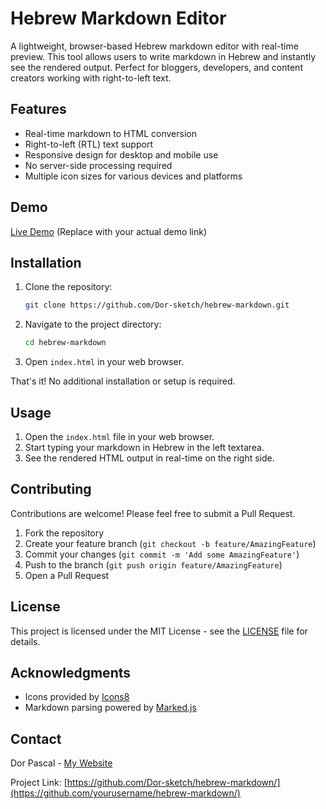 # Hebrew Markdown Editor

A lightweight, browser-based Hebrew markdown editor with real-time preview. This tool allows users to write markdown in Hebrew and instantly see the rendered output. Perfect for bloggers, developers, and content creators working with right-to-left text.

## Features

- Real-time markdown to HTML conversion
- Right-to-left (RTL) text support
- Responsive design for desktop and mobile use
- No server-side processing required
- Multiple icon sizes for various devices and platforms

## Demo

[Live Demo](https://dorpascal.com/herbrew-markdown/) (Replace with your actual demo link)

## Installation

1. Clone the repository:

   ```bash
   git clone https://github.com/Dor-sketch/hebrew-markdown.git
   ```

2. Navigate to the project directory:

   ```bash
   cd hebrew-markdown
   ```

3. Open `index.html` in your web browser.

That's it! No additional installation or setup is required.

## Usage

1. Open the `index.html` file in your web browser.
2. Start typing your markdown in Hebrew in the left textarea.
3. See the rendered HTML output in real-time on the right side.

## Contributing

Contributions are welcome! Please feel free to submit a Pull Request.

1. Fork the repository
2. Create your feature branch (`git checkout -b feature/AmazingFeature`)
3. Commit your changes (`git commit -m 'Add some AmazingFeature'`)
4. Push to the branch (`git push origin feature/AmazingFeature`)
5. Open a Pull Request

## License

This project is licensed under the MIT License - see the [LICENSE](LICENSE) file for details.

## Acknowledgments

- Icons provided by [Icons8](https://icons8.com)
- Markdown parsing powered by [Marked.js](https://marked.js.org/)

## Contact

Dor Pascal - [My Website](https://dorpascal.com)

Project Link: [https://github.com/Dor-sketch/hebrew-markdown/](https://github.com/yourusername/hebrew-markdown/)
